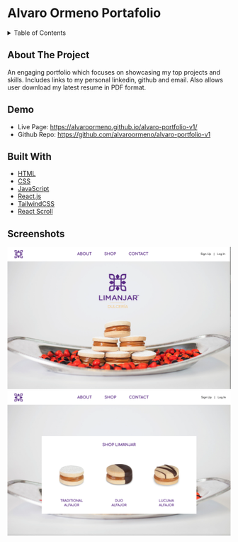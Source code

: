 
# Alvaro Ormeno Portafolio


<!-- TABLE OF CONTENTS -->
<details>
  <summary>Table of Contents</summary>

  - [About The Project](#about-the-project)
  - [Demo](#demo)
  - [Built With](#built-with)
  - [Screenshots](#screenshots)
</details>


## About The Project
An engaging portfolio which focuses on showcasing my top projects and skills. Includes links to my personal
linkedin, github and email. Also allows user download my latest resume in PDF format. 

## Demo
- Live Page: https://alvaroormeno.github.io/alvaro-portfolio-v1/
- Github Repo: https://github.com/alvaroormeno/alvaro-portfolio-v1


## Built With 
- [HTML](https://developer.mozilla.org/en-US/docs/Web/HTML)
- [CSS](https://developer.mozilla.org/en-US/docs/Web/CSS)
- [JavaScript](https://developer.mozilla.org/en-US/docs/Web/JavaScript)
- [React.js](https://reactjs.org/)
- [TailwindCSS](https://tailwindcss.com/)
- [React Scroll](https://www.npmjs.com/package/react-scroll)


## Screenshots
![Screenshot 1](src/assets/limanjarMain.png)
![Screenshot 2](src/assets/limanjarShop.png)
